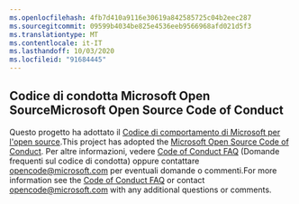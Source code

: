 ```yaml
---
ms.openlocfilehash: 4fb7d410a9116e30619a842585725c04b2eec287
ms.sourcegitcommit: 09599b4034be825e4536eeb9566968afd021d5f3
ms.translationtype: MT
ms.contentlocale: it-IT
ms.lasthandoff: 10/03/2020
ms.locfileid: "91684445"
---
```

## <a name="microsoft-open-source-code-of-conduct"></a><span data-ttu-id="80232-101">Codice di condotta Microsoft Open Source</span><span class="sxs-lookup"><span data-stu-id="80232-101">Microsoft Open Source Code of Conduct</span></span>
<span data-ttu-id="80232-102">Questo progetto ha adottato il [Codice di comportamento di Microsoft per l'open source](https://opensource.microsoft.com/codeofconduct/).</span><span class="sxs-lookup"><span data-stu-id="80232-102">This project has adopted the [Microsoft Open Source Code of Conduct](https://opensource.microsoft.com/codeofconduct/).</span></span>
<span data-ttu-id="80232-103">Per altre informazioni, vedere [Code of Conduct FAQ](https://opensource.microsoft.com/codeofconduct/faq/) (Domande frequenti sul codice di condotta) oppure contattare [opencode@microsoft.com](mailto:opencode@microsoft.com) per eventuali domande o commenti.</span><span class="sxs-lookup"><span data-stu-id="80232-103">For more information see the [Code of Conduct FAQ](https://opensource.microsoft.com/codeofconduct/faq/) or contact [opencode@microsoft.com](mailto:opencode@microsoft.com) with any additional questions or comments.</span></span>